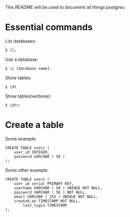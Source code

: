 This README will be used to document all things psotgres.

# Essential commands

List databases:
```
$ \l;
```

Use a database:
```
$ \c [database name]:
```

Show tables:
```
$ \dt
```

Show tables(verbose):
```
$ \dt+;
```

# Create a table
Some example:
```
CREATE TABLE users (
	user_id INTEGER,
	password VARCHAR ( 50 )
);
```

Some other example:
```
CREATE TABLE users (
	user_id serial PRIMARY KEY,
	username VARCHAR ( 50 ) UNIQUE NOT NULL,
	password VARCHAR ( 50 ) NOT NULL,
	email VARCHAR ( 255 ) UNIQUE NOT NULL,
	created_on TIMESTAMP NOT NULL,
        last_login TIMESTAMP 
);
```